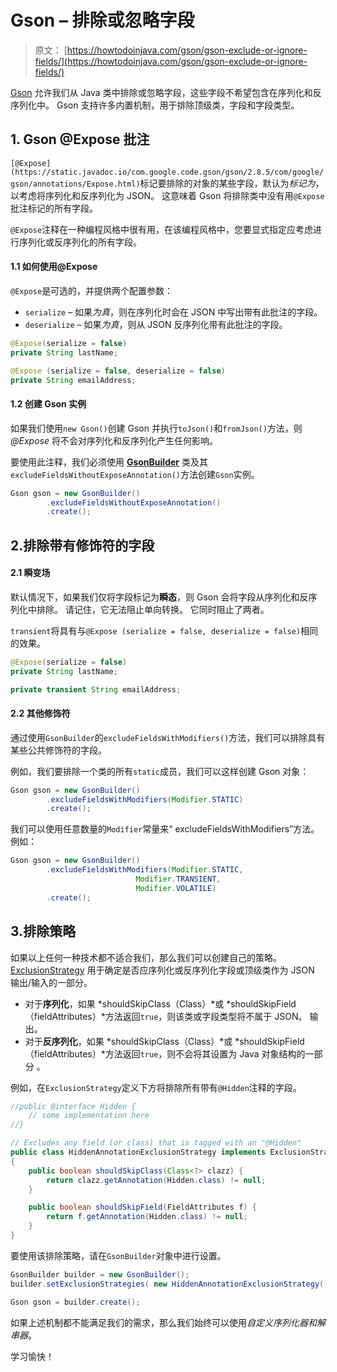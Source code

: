 # Gson – 排除或忽略字段

> 原文： [https://howtodoinjava.com/gson/gson-exclude-or-ignore-fields/](https://howtodoinjava.com/gson/gson-exclude-or-ignore-fields/)

[Gson](https://howtodoinjava.com/learningpaths/gson/) 允许我们从 Java 类中排除或忽略字段，这些字段不希望包含在序列化和反序列化中。 Gson 支持许多内置机制，用于排除顶级类，字段和字段类型。

## 1\. Gson @Expose 批注

`[@Expose](https://static.javadoc.io/com.google.code.gson/gson/2.8.5/com/google/gson/annotations/Expose.html)`标记要排除的对象的某些字段，默认为*标记为*，以考虑将序列化和反序列化为 JSON。 这意味着 Gson 将排除类中没有用`@Expose`批注标记的所有字段。

`@Expose`注释在一种编程风格中很有用，在该编程风格中，您要显式指定应考虑进行序列化或反序列化的所有字段。

#### 1.1 如何使用@Expose

`@Expose`是可选的，并提供两个配置参数：

*   `serialize` – 如果*为真*，则在序列化时会在 JSON 中写出带有此批注的字段。
*   `deserialize` – 如果*为真*，则从 JSON 反序列化带有此批注的字段。

```java
@Expose(serialize = false) 
private String lastName;

@Expose (serialize = false, deserialize = false) 
private String emailAddress;

```

#### 1.2 创建 Gson 实例

如果我们使用`new Gson()`创建 Gson 并执行`toJson()`和`fromJson()`方法，则 *@Expose* 将不会对序列化和反序列化产生任何影响。

要使用此注释，我们必须使用 [**GsonBuilder**](https://howtodoinjava.com/gson/gson-gsonbuilder-configuration/) 类及其`excludeFieldsWithoutExposeAnnotation()`方法创建`Gson`实例。

```java
Gson gson = new GsonBuilder()
		.excludeFieldsWithoutExposeAnnotation()
		.create();

```

## 2.排除带有修饰符的字段

#### 2.1 瞬变场

默认情况下，如果我们仅将字段标记为**瞬态**，则 Gson 会将字段从序列化和反序列化中排除。 请记住，它无法阻止单向转换。 它同时阻止了两者。

`transient`将具有与`@Expose (serialize = false, deserialize = false)`相同的效果。

```java
@Expose(serialize = false) 
private String lastName;

private transient String emailAddress;

```

#### 2.2 其他修饰符

通过使用`GsonBuilder`的`excludeFieldsWithModifiers()`方法，我们可以排除具有某些公共修饰符的字段。

例如，我们要排除一个类的所有`static`成员，我们可以这样创建 Gson 对象：

```java
Gson gson = new GsonBuilder()
		.excludeFieldsWithModifiers(Modifier.STATIC)
		.create();

```

我们可以使用任意数量的`Modifier`常量来“ excludeFieldsWithModifiers”方法。 例如：

```java
Gson gson = new GsonBuilder()
		.excludeFieldsWithModifiers(Modifier.STATIC, 
							Modifier.TRANSIENT, 
							Modifier.VOLATILE)
		.create();

```

## 3.排除策略

如果以上任何一种技术都不适合我们，那么我们可以创建自己的策略。 [ExclusionStrategy](https://static.javadoc.io/com.google.code.gson/gson/2.8.5/com/google/gson/ExclusionStrategy.html) 用于确定是否应序列化或反序列化字段或顶级类作为 JSON 输出/输入的一部分。

*   对于**序列化**，如果 *shouldSkipClass（Class）*或 *shouldSkipField（fieldAttributes）*方法返回`true`，则该类或字段类型将不属于 JSON。 输出。
*   对于**反序列化**，如果 *shouldSkipClass（Class）*或 *shouldSkipField（fieldAttributes）*方法返回`true`，则不会将其设置为 Java 对象结构的一部分 。

例如，在`ExclusionStrategy`定义下方将排除所有带有`@Hidden`注释的字段。

```java
//public @interface Hidden {
	// some implementation here
//}

// Excludes any field (or class) that is tagged with an "@Hidden"
public class HiddenAnnotationExclusionStrategy implements ExclusionStrategy 
{
	public boolean shouldSkipClass(Class<?> clazz) {
	 	return clazz.getAnnotation(Hidden.class) != null;
	}

	public boolean shouldSkipField(FieldAttributes f) {
	 	return f.getAnnotation(Hidden.class) != null;
	}
}

```

要使用该排除策略，请在`GsonBuilder`对象中进行设置。

```java
GsonBuilder builder = new GsonBuilder();
builder.setExclusionStrategies( new HiddenAnnotationExclusionStrategy() );

Gson gson = builder.create();

```

如果上述机制都不能满足我们的需求，那么我们始终可以使用*自定义序列化器和解串器*。

学习愉快！